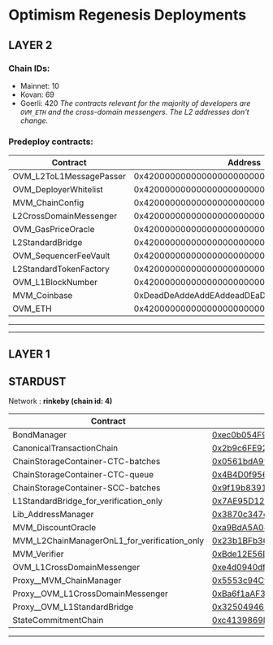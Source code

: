 # Optimism Regenesis Deployments
## LAYER 2

### Chain IDs:
- Mainnet: 10
- Kovan: 69
- Goerli: 420
*The contracts relevant for the majority of developers are `OVM_ETH` and the cross-domain messengers. The L2 addresses don't change.*

### Predeploy contracts:
|Contract|Address|
|--|--|
|OVM_L2ToL1MessagePasser|0x4200000000000000000000000000000000000000|
|OVM_DeployerWhitelist|0x4200000000000000000000000000000000000002|
|MVM_ChainConfig|0x4200000000000000000000000000000000000005|
|L2CrossDomainMessenger|0x4200000000000000000000000000000000000007|
|OVM_GasPriceOracle|0x420000000000000000000000000000000000000F|
|L2StandardBridge|0x4200000000000000000000000000000000000010|
|OVM_SequencerFeeVault|0x4200000000000000000000000000000000000011|
|L2StandardTokenFactory|0x4200000000000000000000000000000000000012|
|OVM_L1BlockNumber|0x4200000000000000000000000000000000000013|
|MVM_Coinbase|0xDeadDeAddeAddEAddeadDEaDDEAdDeaDDeAD0000|
|OVM_ETH|0x420000000000000000000000000000000000000A|

---
---

## LAYER 1

## STARDUST

Network : __rinkeby (chain id: 4)__

|Contract|Address|
|--|--|
|BondManager|[0xec0b054F9524fa803d4555339BC70Be159e0485B](https://rinkeby.etherscan.io/address/0xec0b054F9524fa803d4555339BC70Be159e0485B)|
|CanonicalTransactionChain|[0x2b9c6FE921982284145ec1930989bd482268a3f9](https://rinkeby.etherscan.io/address/0x2b9c6FE921982284145ec1930989bd482268a3f9)|
|ChainStorageContainer-CTC-batches|[0x0561bdA99BD43A15459eC3f826C077A96929F5Fd](https://rinkeby.etherscan.io/address/0x0561bdA99BD43A15459eC3f826C077A96929F5Fd)|
|ChainStorageContainer-CTC-queue|[0x4B4D0f95688697bA221b90147eA16C30a7884DE4](https://rinkeby.etherscan.io/address/0x4B4D0f95688697bA221b90147eA16C30a7884DE4)|
|ChainStorageContainer-SCC-batches|[0x9f19b8391D664c51bDBfEFaa77D5C01764BdCD8E](https://rinkeby.etherscan.io/address/0x9f19b8391D664c51bDBfEFaa77D5C01764BdCD8E)|
|L1StandardBridge_for_verification_only|[0x7AE95D1241d7B27312baA8245dfAC80B08E2e68a](https://rinkeby.etherscan.io/address/0x7AE95D1241d7B27312baA8245dfAC80B08E2e68a)|
|Lib_AddressManager|[0x3870c347e84dE40F8bD8b5FB8CbCC423Ed38CE12](https://rinkeby.etherscan.io/address/0x3870c347e84dE40F8bD8b5FB8CbCC423Ed38CE12)|
|MVM_DiscountOracle|[0xa9BdA5A0881e59587B119685027a601Cae1Cc83d](https://rinkeby.etherscan.io/address/0xa9BdA5A0881e59587B119685027a601Cae1Cc83d)|
|MVM_L2ChainManagerOnL1_for_verification_only|[0x23b1BFb369667cc0bDa7B1da628268d3531d1D38](https://rinkeby.etherscan.io/address/0x23b1BFb369667cc0bDa7B1da628268d3531d1D38)|
|MVM_Verifier|[0xBde12E56D6d029Bed3e61d6E3b0CCb3311c0bCFb](https://rinkeby.etherscan.io/address/0xBde12E56D6d029Bed3e61d6E3b0CCb3311c0bCFb)|
|OVM_L1CrossDomainMessenger|[0xe4d0940df19f04C60006BA3420D13a82E3af7bA2](https://rinkeby.etherscan.io/address/0xe4d0940df19f04C60006BA3420D13a82E3af7bA2)|
|Proxy__MVM_ChainManager|[0x5553c94Cf01e1e631F9F92F26Afb1383F17a8D30](https://rinkeby.etherscan.io/address/0x5553c94Cf01e1e631F9F92F26Afb1383F17a8D30)|
|Proxy__OVM_L1CrossDomainMessenger|[0xBa6f1aAF3F909F208b224F3985eCda745FA9101A](https://rinkeby.etherscan.io/address/0xBa6f1aAF3F909F208b224F3985eCda745FA9101A)|
|Proxy__OVM_L1StandardBridge|[0x325049462E30472E7d27Fc53DF7d5a49210cBC70](https://rinkeby.etherscan.io/address/0x325049462E30472E7d27Fc53DF7d5a49210cBC70)|
|StateCommitmentChain|[0xc4139869E2e988ac71c65f8b68F02fD8A0C50B49](https://rinkeby.etherscan.io/address/0xc4139869E2e988ac71c65f8b68F02fD8A0C50B49)|
<!--
Implementation addresses. DO NOT use these addresses directly.
Use their proxied counterparts seen above.

-->
---
